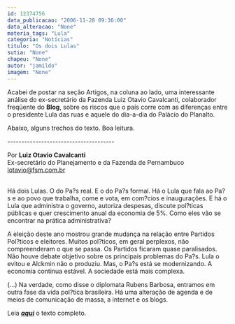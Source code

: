 ```yaml
---
id: 12374756
data_publicacao: "2006-11-28 09:36:00"
data_alteracao: "None"
materia_tags: "Lula"
categoria: "Notícias"
titulo: "Os dois Lulas"
sutia: "None"
chapeu: "None"
autor: "jamildo"
imagem: "None"
---
```

<p>Acabei de postar na se&ccedil;&atilde;o Artigos, na coluna ao lado, uma interessante an&aacute;lise do ex-secret&aacute;rio da Fazenda Luiz Otavio Cavalcanti, colaborador freq&uuml;ente do <strong>Blog</strong>, sobre os riscos que o pa&iacute;s corre com as diferen&ccedil;as entre o presidente Lula das ruas e aquele do dia-a-dia do Pal&aacute;cio do Planalto.</p>

<p>Abaixo, alguns trechos do texto. Boa leitura.</p>

<p>--------------------------------------</p>

<p>Por <strong>Luiz Otavio Cavalcanti</strong><br />Ex-secret&aacute;rio do Planejamento e da Fazenda de Pernambuco<br /><a href="#">lotavio@fsm.com.br</a></p>

<p><br />H&aacute; dois Lulas. O do Pa?s real. E o do Pa?s formal. H&aacute; o Lula que fala ao Pa?s e ao povo que trabalha, come e vota, em com?cios e inaugura&ccedil;&otilde;es. E h&aacute; o Lula que administra o governo, autoriza despesas, discute pol?ticas p&uacute;blicas e quer crescimento anual da economia de 5%. Como eles v&atilde;o se encontrar na pr&aacute;tica administrativa?</p>

<p>A elei&ccedil;&atilde;o deste ano mostrou grande mudan&ccedil;a na rela&ccedil;&atilde;o entre Partidos Pol?ticos e eleitores. Muitos pol?ticos, em geral perplexos, n&atilde;o compreenderam o que se passa. Os Partidos ficaram quase paralisados. N&atilde;o houve debate objetivo sobre os principais problemas do Pa?s. Lula o evitou e Alckmin n&atilde;o o produziu. Mas, o Pa?s est&aacute; se modernizando. A economia continua est&aacute;vel. A sociedade est&aacute; mais complexa.</p>

<p>(...) Na verdade, como disse o diplomata Rubens Barbosa, entramos em outra fase da vida pol?tica brasileira. H&aacute; uma altera&ccedil;&atilde;o de agenda e de meios de comunica&ccedil;&atilde;o de massa, a internet e os blogs.</p>

<p>Leia <strong><em><a href="#">aqui</a></em></strong> o texto completo.</p>
